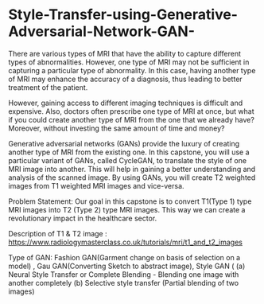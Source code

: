 # Style-Transfer-using-Generative-Adversarial-Network-GAN-
There are various types of MRI that have the ability to capture different types of abnormalities. However, one type of MRI may not be sufficient in capturing a particular type of abnormality. In this case, having another type of MRI may enhance the accuracy of a diagnosis, thus leading to better treatment of the patient.

 

However, gaining access to different imaging techniques is difficult and expensive. Also, doctors often prescribe one type of MRI at once, but what if you could create another type of MRI from the one that we already have? Moreover, without investing the same amount of time and money?

 

Generative adversarial networks (GANs) provide the luxury of creating another type of MRI from the existing one. In this capstone, you will use a particular variant of GANs, called CycleGAN, to translate the style of one MRI image into another. This will help in gaining a better understanding and analysis of the scanned image. By using GANs, you will create T2 weighted images from T1 weighted MRI images and vice-versa.

Problem Statement: Our goal in this capstone is to convert T1(Type 1) type MRI images into T2 (Type 2) type MRI images. This way we can create a revolutionary impact in the healthcare sector.

Description of T1 & T2 image : https://www.radiologymasterclass.co.uk/tutorials/mri/t1_and_t2_images

Type of GAN: Fashion GAN(Garment change on basis of selection on a model) , Gau GAN(Converting Sketch to abstract image), Style GAN ( (a) Neural Style Transfer or Complete Blending - Blending one image with another completely (b) Selective style transfer (Partial blending of two images)

